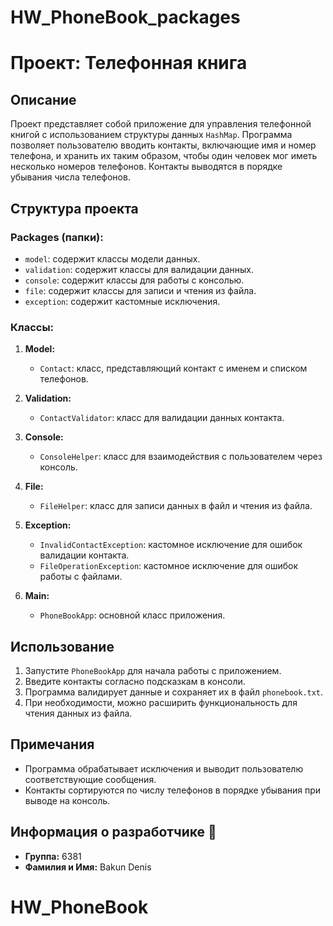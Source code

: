 # HW_PhoneBook_packages

# Проект: Телефонная книга

## Описание

Проект представляет собой приложение для управления телефонной книгой с использованием структуры данных `HashMap`. Программа позволяет пользователю вводить контакты, включающие имя и номер телефона, и хранить их таким образом, чтобы один человек мог иметь несколько номеров телефонов. Контакты выводятся в порядке убывания числа телефонов.

## Структура проекта

### Packages (папки):

- `model`: содержит классы модели данных.
- `validation`: содержит классы для валидации данных.
- `console`: содержит классы для работы с консолью.
- `file`: содержит классы для записи и чтения из файла.
- `exception`: содержит кастомные исключения.

### Классы:

1. **Model:**

   - `Contact`: класс, представляющий контакт с именем и списком телефонов.

2. **Validation:**

   - `ContactValidator`: класс для валидации данных контакта.

3. **Console:**

   - `ConsoleHelper`: класс для взаимодействия с пользователем через консоль.

4. **File:**

   - `FileHelper`: класс для записи данных в файл и чтения из файла.

5. **Exception:**

   - `InvalidContactException`: кастомное исключение для ошибок валидации контакта.
   - `FileOperationException`: кастомное исключение для ошибок работы с файлами.

6. **Main:**
   - `PhoneBookApp`: основной класс приложения.

## Использование

1. Запустите `PhoneBookApp` для начала работы с приложением.
2. Введите контакты согласно подсказкам в консоли.
3. Программа валидирует данные и сохраняет их в файл `phonebook.txt`.
4. При необходимости, можно расширить функциональность для чтения данных из файла.

## Примечания

- Программа обрабатывает исключения и выводит пользователю соответствующие сообщения.
- Контакты сортируются по числу телефонов в порядке убывания при выводе на консоль.

## Информация о разработчике 👤

- **Группа:** 6381
- **Фамилия и Имя:** Bakun Denis
# HW_PhoneBook
